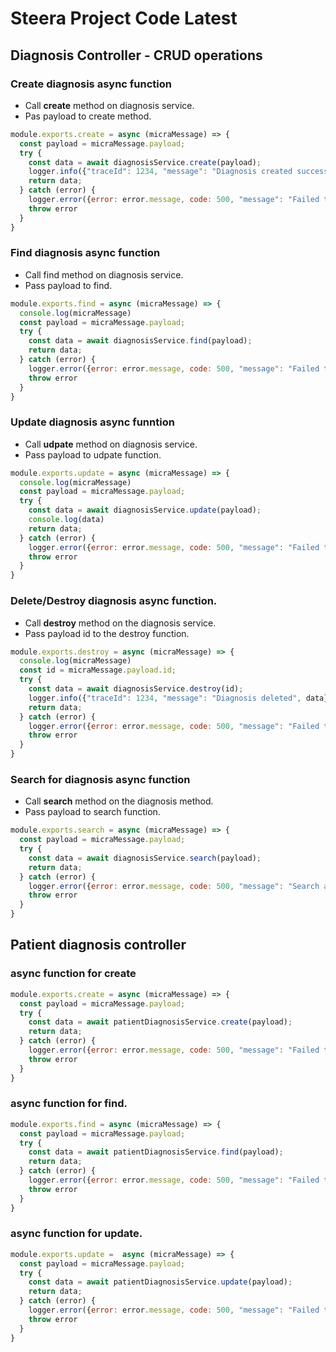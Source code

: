 # Steera Project Code Latest

## Diagnosis Controller - CRUD operations

### Create diagnosis async function

- Call **create** method on diagnosis service.
- Pas payload to create method.

```js
module.exports.create = async (micraMessage) => {
  const payload = micraMessage.payload;
  try {
    const data = await diagnosisService.create(payload);
    logger.info({"traceId": 1234, "message": "Diagnosis created successfully", data});
    return data;
  } catch (error) {
    logger.error({error: error.message, code: 500, "message": "Failed to create diagnosis"});
    throw error
  }
}
```

### Find diagnosis async function 

- Call find method on diagnosis service.
- Pass payload to find.

```js
module.exports.find = async (micraMessage) => {
  console.log(micraMessage)
  const payload = micraMessage.payload;
  try {
    const data = await diagnosisService.find(payload);
    return data;
  } catch (error) {
    logger.error({error: error.message, code: 500, "message": "Failed to fetch diagnosis"})
    throw error
  }
}
```

### Update diagnosis async funntion

- Call **udpate** method on diagnosis service.
- Pass payload to udpate function.

```js
module.exports.update = async (micraMessage) => {
  console.log(micraMessage)
  const payload = micraMessage.payload;
  try {
    const data = await diagnosisService.update(payload);
    console.log(data)
    return data;
  } catch (error) {
    logger.error({error: error.message, code: 500, "message": "Failed to update diagnosis"})
    throw error
  }
}
```



### Delete/Destroy diagnosis async function.

- Call **destroy** method on the diagnosis service.
- Pass payload id to the destroy function.

```js
module.exports.destroy = async (micraMessage) => {
  console.log(micraMessage)
  const id = micraMessage.payload.id;
  try {
    const data = await diagnosisService.destroy(id);
    logger.info({"traceId": 1234, "message": "Diagnosis deleted", data});
    return data;
  } catch (error) {
    logger.error({error: error.message, code: 500, "message": "Failed to delete diagnosis"})
    throw error
  }
}
```

### Search for diagnosis async function

- Call **search** method on the diagnosis method.
- Pass payload to search function.

```js
module.exports.search = async (micraMessage) => {
  const payload = micraMessage.payload;
  try {
    const data = await diagnosisService.search(payload);
    return data;
  } catch (error) {
    logger.error({error: error.message, code: 500, "message": "Search api failed"})
    throw error
  }
}
```

## Patient diagnosis controller

### async function for create 

```js
module.exports.create = async (micraMessage) => {
  const payload = micraMessage.payload;
  try {
    const data = await patientDiagnosisService.create(payload);
    return data;
  } catch (error) {
    logger.error({error: error.message, code: 500, "message": "Failed to create patient diagnosis"})
    throw error
  }
}
```

### async function for find.

```js
module.exports.find = async (micraMessage) => {
  const payload = micraMessage.payload;
  try {
    const data = await patientDiagnosisService.find(payload);
    return data;
  } catch (error) {
    logger.error({error: error.message, code: 500, "message": "Failed to fetch patient diagnosis"})
    throw error
  }
}
```

### async function for update.

```js
module.exports.update =  async (micraMessage) => {
  const payload = micraMessage.payload;
  try {
    const data = await patientDiagnosisService.update(payload);
    return data;
  } catch (error) {
    logger.error({error: error.message, code: 500, "message": "Failed to update patient diagnosis"})
    throw error
  }
}
```